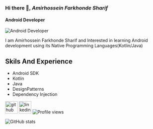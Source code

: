 ### Hi there 👋, *Amirhossein Farkhonde Sharif*
#### **Android Developer**
![**Android Developer**](http://philippe.bourgau.net/imgs/2015-08-19-mining-github-for-new-hires/github.png)

I am Amirhossein Farkhonde Sharif and Interested in learning Android development using its Native Programming Languages(Kotlin/Java)

## Skils And Experience
* Android SDK 
* Kotlin 
* Java 
* DesignPatterns 
* Dependency Injection



[<img src='https://cdn.jsdelivr.net/npm/simple-icons@3.0.1/icons/github.svg' alt='github' height='40'>](https://github.com/AMIRHOSSEINFSH) [<img src='https://cdn.jsdelivr.net/npm/simple-icons@3.0.1/icons/linkedin.svg' alt='linkedin' height='40'>](https://www.linkedin.com/in/https://www.linkedin.com/) ![Profile views](https://gpvc.arturio.dev/AMIRHOSSEINFSH)   

![GitHub stats](https://github-readme-stats.vercel.app/api?username=AMIRHOSSEINFSH&show_icons=true)  

